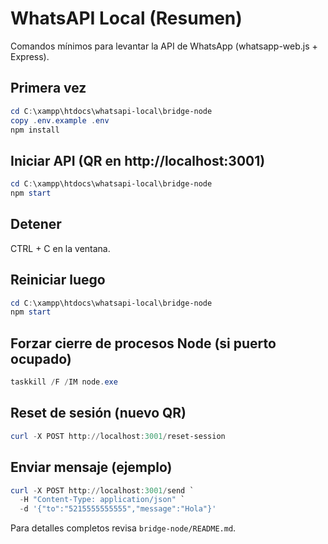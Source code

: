 # WhatsAPI Local (Resumen)

Comandos mínimos para levantar la API de WhatsApp (whatsapp-web.js + Express).

## Primera vez
```powershell
cd C:\xampp\htdocs\whatsapi-local\bridge-node
copy .env.example .env
npm install
```

## Iniciar API (QR en http://localhost:3001)
```powershell
cd C:\xampp\htdocs\whatsapi-local\bridge-node
npm start
```

## Detener
CTRL + C en la ventana.

## Reiniciar luego
```powershell
cd C:\xampp\htdocs\whatsapi-local\bridge-node
npm start
```

## Forzar cierre de procesos Node (si puerto ocupado)
```powershell
taskkill /F /IM node.exe
```

## Reset de sesión (nuevo QR)
```powershell
curl -X POST http://localhost:3001/reset-session
```

## Enviar mensaje (ejemplo)
```powershell
curl -X POST http://localhost:3001/send `
  -H "Content-Type: application/json" `
  -d '{"to":"5215555555555","message":"Hola"}'
```

Para detalles completos revisa `bridge-node/README.md`.
